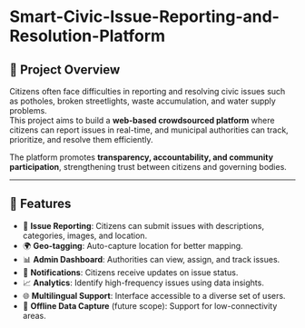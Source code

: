 # Smart-Civic-Issue-Reporting-and-Resolution-Platform


## 📌 Project Overview
Citizens often face difficulties in reporting and resolving civic issues such as potholes, broken streetlights, waste accumulation, and water supply problems.  
This project aims to build a **web-based crowdsourced platform** where citizens can report issues in real-time, and municipal authorities can track, prioritize, and resolve them efficiently.  

The platform promotes **transparency, accountability, and community participation**, strengthening trust between citizens and governing bodies.

---

## 🚀 Features
- 📝 **Issue Reporting**: Citizens can submit issues with descriptions, categories, images, and location.  
- 🌍 **Geo-tagging**: Auto-capture location for better mapping.  
- 📊 **Admin Dashboard**: Authorities can view, assign, and track issues.  
- 🔔 **Notifications**: Citizens receive updates on issue status.  
- 📈 **Analytics**: Identify high-frequency issues using data insights.  
- 🌐 **Multilingual Support**: Interface accessible to a diverse set of users.  
- 📶 **Offline Data Capture** (future scope): Support for low-connectivity areas.  



